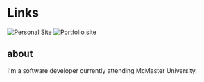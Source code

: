# Links
[![Personal Site](https://img.shields.io/badge/Personal%20site-rsninja.dev-red)](https://rsninja.dev) [![Portfolio site](https://img.shields.io/badge/Portfolio%20Site-jamesnicko.li-purple)](https://jamesnicko.li)



## about

I'm a software developer currently attending McMaster University.
